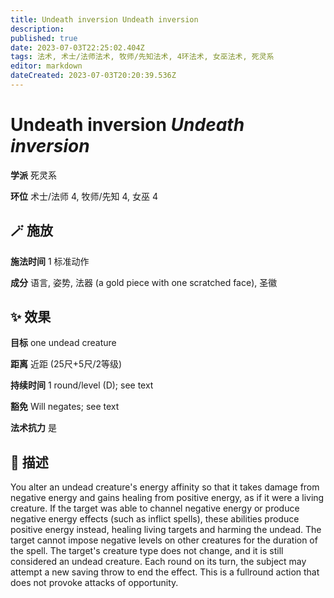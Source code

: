 ```yaml
---
title: Undeath inversion Undeath inversion
description: 
published: true
date: 2023-07-03T22:25:02.404Z
tags: 法术, 术士/法师法术, 牧师/先知法术, 4环法术, 女巫法术, 死灵系
editor: markdown
dateCreated: 2023-07-03T20:20:39.536Z
---
```


# **Undeath inversion** *Undeath inversion*

**学派** 死灵系 

**环位** 术士/法师 4, 牧师/先知 4, 女巫 4

## 🪄 施放

**施法时间** 1 标准动作

**成分** 语言, 姿势, 法器 (a gold piece with one scratched face), 圣徽

## ✨ 效果 

**目标** one undead creature 

**距离** 近距 (25尺+5尺/2等级)  

**持续时间** 1 round/level (D); see text 

**豁免** Will negates; see text

**法术抗力** 是

## 📖 描述

You alter an undead creature's energy affinity so that it takes damage from negative energy and gains healing from positive energy, as if it were a living creature. If the target was able to channel negative energy or produce negative energy effects (such as inflict spells), these abilities produce positive energy instead, healing living targets and harming the undead. The target cannot impose negative levels on other creatures for the duration of the spell. The target's creature type does not change, and it is still considered an undead creature. Each round on its turn, the subject may attempt a new saving throw to end the effect. This is a fullround action that does not provoke attacks of opportunity.
    